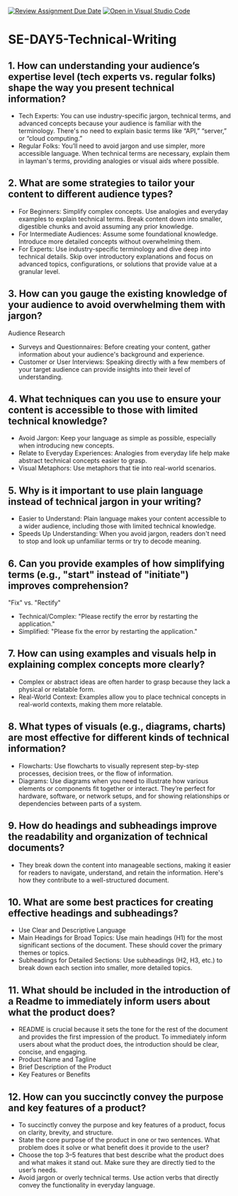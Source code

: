 [![Review Assignment Due Date](https://classroom.github.com/assets/deadline-readme-button-22041afd0340ce965d47ae6ef1cefeee28c7c493a6346c4f15d667ab976d596c.svg)](https://classroom.github.com/a/zsAR-pyY)
[![Open in Visual Studio Code](https://classroom.github.com/assets/open-in-vscode-2e0aaae1b6195c2367325f4f02e2d04e9abb55f0b24a779b69b11b9e10269abc.svg)](https://classroom.github.com/online_ide?assignment_repo_id=18486856&assignment_repo_type=AssignmentRepo)
# SE-DAY5-Technical-Writing
## 1. How can understanding your audience’s expertise level (tech experts vs. regular folks) shape the way you present technical information?
- Tech Experts: You can use industry-specific jargon, technical terms, and advanced concepts because your audience is familiar with the terminology. There's no need to explain basic terms like “API,” “server,” or “cloud computing.”
- Regular Folks: You’ll need to avoid jargon and use simpler, more accessible language. When technical terms are necessary, explain them in layman's terms, providing analogies or visual aids where possible.
## 2. What are some strategies to tailor your content to different audience types?
- For Beginners: Simplify complex concepts. Use analogies and everyday examples to explain technical terms. Break content down into smaller, digestible chunks and avoid assuming any prior knowledge.
- For Intermediate Audiences: Assume some foundational knowledge. Introduce more detailed concepts without overwhelming them.
- For Experts: Use industry-specific terminology and dive deep into technical details. Skip over introductory explanations and focus on advanced topics, configurations, or solutions that provide value at a granular level.
## 3. How can you gauge the existing knowledge of your audience to avoid overwhelming them with jargon?
Audience Research
- Surveys and Questionnaires: Before creating your content, gather information about your audience's background and experience.
- Customer or User Interviews: Speaking directly with a few members of your target audience can provide insights into their level of understanding.
## 4. What techniques can you use to ensure your content is accessible to those with limited technical knowledge?
- Avoid Jargon: Keep your language as simple as possible, especially when introducing new concepts.
- Relate to Everyday Experiences: Analogies from everyday life help make abstract technical concepts easier to grasp.
- Visual Metaphors: Use metaphors that tie into real-world scenarios.
## 5. Why is it important to use plain language instead of technical jargon in your writing?
- Easier to Understand: Plain language makes your content accessible to a wider audience, including those with limited technical knowledge.
- Speeds Up Understanding: When you avoid jargon, readers don't need to stop and look up unfamiliar terms or try to decode meaning.
## 6. Can you provide examples of how simplifying terms (e.g., "start" instead of "initiate") improves comprehension?
"Fix" vs. "Rectify"
- Technical/Complex: "Please rectify the error by restarting the application."
- Simplified: "Please fix the error by restarting the application."
## 7. How can using examples and visuals help in explaining complex concepts more clearly?
- Complex or abstract ideas are often harder to grasp because they lack a physical or relatable form.
- Real-World Context: Examples allow you to place technical concepts in real-world contexts, making them more relatable. 
## 8. What types of visuals (e.g., diagrams, charts) are most effective for different kinds of technical information?
- Flowcharts: Use flowcharts to visually represent step-by-step processes, decision trees, or the flow of information.
- Diagrams:  Use diagrams when you need to illustrate how various elements or components fit together or interact. They’re perfect for hardware, software, or network setups, and for showing relationships or dependencies between parts of a system.
## 9. How do headings and subheadings improve the readability and organization of technical documents?
- They break down the content into manageable sections, making it easier for readers to navigate, understand, and retain the information. Here's how they contribute to a well-structured document.
## 10. What are some best practices for creating effective headings and subheadings?
- Use Clear and Descriptive Language
- Main Headings for Broad Topics: Use main headings (H1) for the most significant sections of the document. These should cover the primary themes or topics.
- Subheadings for Detailed Sections: Use subheadings (H2, H3, etc.) to break down each section into smaller, more detailed topics.
## 11. What should be included in the introduction of a Readme to immediately inform users about what the product does?
- README is crucial because it sets the tone for the rest of the document and provides the first impression of the product. To immediately inform users about what the product does, the introduction should be clear, concise, and engaging.
- Product Name and Tagline
- Brief Description of the Product
- Key Features or Benefits
## 12. How can you succinctly convey the purpose and key features of a product?
- To succinctly convey the purpose and key features of a product, focus on clarity, brevity, and structure.
- State the core purpose of the product in one or two sentences. What problem does it solve or what benefit does it provide to the user?
- Choose the top 3–5 features that best describe what the product does and what makes it stand out. Make sure they are directly tied to the user’s needs.
- Avoid jargon or overly technical terms. Use action verbs that directly convey the functionality in everyday language.
